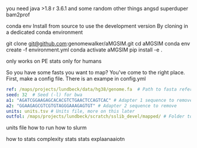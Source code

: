 you need java >1.8
r 3.6.1
and some random other things 
angsd
superduper
bam2prof

conda env 
Install from source to use the development version
By cloning in a dedicated conda environment

git clone git@github.com:genomewalker/aMGSIM.git
cd aMGSIM
conda env create -f environment.yml
conda activate aMGSIM
pip install -e .

only works on PE
stats only for humans 

So you have some fasts you want to map? You've come to the right place. First, make a config file.  There is an exampe in config.yml

```yaml
ref: /maps/projects/lundbeck/data/hg38/genome.fa  # Path to fasta reference genome 
seed: 32  # Seed (-l) for bwa
a1: "AGATCGGAAGAGCACACGTCTGAACTCCAGTCAC" # Adapter 1 sequence to remove
a2: "GGAAGAGCGTCGTGTAGGGAAAGAGTGT" # Adapter 2 sequence to remove 
units: units.tsv # Units file, more on this later
outfol: /maps/projects/lundbeck/scratch/sslib_devel/mapped/ # Folder to write mapped files to 
 ```

units file 
how to run 
how to slurm 

how to stats 
complexity stats
stats explaanaaiotn

